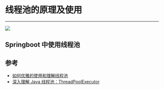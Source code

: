# 线程池的原理及使用
---




![](https://jverson.oss-cn-beijing.aliyuncs.com/dcbb52314fdbb37bca326fda4bab6b16.jpg)




## Springboot 中使用线程池


## 参考

- [如何优雅的使用和理解线程池](https://segmentfault.com/a/1190000015808897)
- [深入理解 Java 线程池：ThreadPoolExecutor](https://juejin.im/entry/58fada5d570c350058d3aaad)